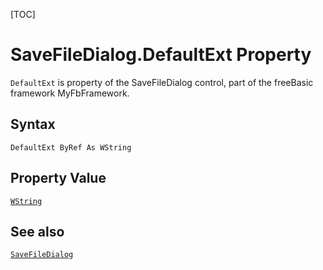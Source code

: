 [TOC]
# SaveFileDialog.DefaultExt Property

`DefaultExt` is property of the SaveFileDialog control, part of the freeBasic framework MyFbFramework.
## Syntax
```freeBasic
DefaultExt ByRef As WString
```
## Property Value
[`WString`]("https://www.freebasic.net/wiki/KeyPgWString")
## See also
[`SaveFileDialog`](SaveFileDialog.md)
